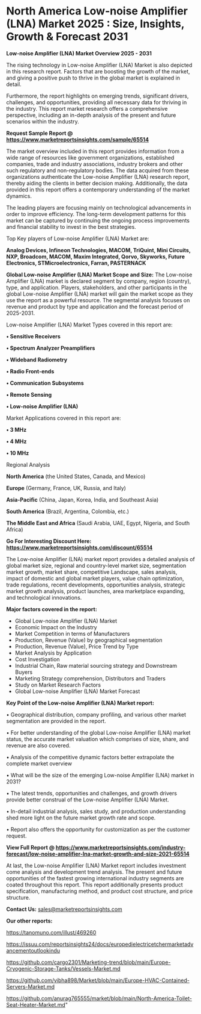# North America Low-noise Amplifier (LNA) Market 2025 : Size, Insights, Growth & Forecast 2031

<Strong> Low-noise Amplifier (LNA) Market Overview 2025 - 2031</strong>

The rising technology in Low-noise Amplifier (LNA) Market is also depicted in this research report. Factors that are boosting the growth of the market, and giving a positive push to thrive in the global market is explained in detail.

Furthermore, the report highlights on emerging trends, significant drivers, challenges, and opportunities, providing all necessary data for thriving in the industry. This report market research offers a comprehensive perspective, including an in-depth analysis of the present and future scenarios within the industry.

<strong>Request Sample Report @ <a href=https://www.marketreportsinsights.com/sample/65514>https://www.marketreportsinsights.com/sample/65514</a></strong>

The market overview included in this report provides information from a wide range of resources like government organizations, established companies, trade and industry associations, industry brokers and other such regulatory and non-regulatory bodies. The data acquired from these organizations authenticate the Low-noise Amplifier (LNA) research report, thereby aiding the clients in better decision making. Additionally, the data provided in this report offers a contemporary understanding of the market dynamics.

The leading players are focusing mainly on technological advancements in order to improve efficiency. The long-term development patterns for this market can be captured by continuing the ongoing process improvements and financial stability to invest in the best strategies.

Top Key players of Low-noise Amplifier (LNA) Market are:

<strong>Analog Devices, Infineon Technologies, MACOM, TriQuint, Mini Circuits, NXP, Broadcom, MACOM, Maxim Integrated, Qorvo, Skyworks, Future Electronics, STMicroelectronics, Farran, PASTERNACK</strong>

<strong><b>Global Low-noise Amplifier (LNA) Market Scope and Size:</b></strong>
The Low-noise Amplifier (LNA) market is declared segment by company, region (country), type, and application. Players, stakeholders, and other participants in the global Low-noise Amplifier (LNA) market will gain the market scope as they use the report as a powerful resource. The segmental analysis focuses on revenue and product by type and application and the forecast period of 2025-2031.

Low-noise Amplifier (LNA) Market Types covered in this report are:

<strong>• Sensitive Receivers

• Spectrum Analyzer Preamplifiers

• Wideband Radiometry

• Radio Front-ends

• Communication Subsystems

• Remote Sensing

• Low-noise Amplifier (LNA)</strong>

Market Applications covered in this report are:

<strong>• 3 MHz

• 4 MHz

• 10 MHz</strong> 

Regional Analysis

<strong>North America</strong> (the United States, Canada, and Mexico)

<strong>Europe</strong> (Germany, France, UK, Russia, and Italy)

<strong>Asia-Pacific</strong> (China, Japan, Korea, India, and Southeast Asia)

<strong>South America</strong> (Brazil, Argentina, Colombia, etc.)

<strong>The Middle East and Africa</strong> (Saudi Arabia, UAE, Egypt, Nigeria, and South Africa)

<strong>Go For Interesting Discount Here: <a href=https://www.marketreportsinsights.com/discount/65514>https://www.marketreportsinsights.com/discount/65514</a></strong>

The Low-noise Amplifier (LNA) market report provides a detailed analysis of global market size, regional and country-level market size, segmentation market growth, market share, competitive Landscape, sales analysis, impact of domestic and global market players, value chain optimization, trade regulations, recent developments, opportunities analysis, strategic market growth analysis, product launches, area marketplace expanding, and technological innovations.

<strong><b>Major factors covered in the report:</b></strong>
<ul>
  <li>Global Low-noise Amplifier (LNA) Market </li>
  <li>Economic Impact on the Industry</li>
  <li>Market Competition in terms of Manufacturers</li>
  <li>Production, Revenue (Value) by geographical segmentation</li>
  <li>Production, Revenue (Value), Price Trend by Type</li>
  <li>Market Analysis by Application</li>
  <li>Cost Investigation</li>
  <li>Industrial Chain, Raw material sourcing strategy and Downstream Buyers</li>
  <li>Marketing Strategy comprehension, Distributors and Traders</li>
  <li>Study on Market Research Factors</li>
  <li>Global Low-noise Amplifier (LNA) Market Forecast</li>
</ul>

<strong><b>Key Point of the Low-noise Amplifier (LNA) Market report:</b></strong>

• Geographical distribution, company profiling, and various other market segmentation are provided in the report.

• For better understanding of the global Low-noise Amplifier (LNA) market status, the accurate market valuation which comprises of size, share, and revenue are also covered.

• Analysis of the competitive dynamic factors better extrapolate the complete market overview

• What will be the size of the emerging Low-noise Amplifier (LNA) market in 2031?

• The latest trends, opportunities and challenges, and growth drivers provide better construal of the Low-noise Amplifier (LNA) Market.

• In-detail industrial analysis, sales study, and production understanding shed more light on the future market growth rate and scope.

• Report also offers the opportunity for customization as per the customer request.

<strong><b>View Full Report @ <a href=https://www.marketreportsinsights.com/industry-forecast/low-noise-amplifier-lna-market-growth-and-size-2021-65514>https://www.marketreportsinsights.com/industry-forecast/low-noise-amplifier-lna-market-growth-and-size-2021-65514</a></b></strong>


At last, the Low-noise Amplifier (LNA) Market report includes investment come analysis and development trend analysis. The present and future opportunities of the fastest growing international industry segments are coated throughout this report. This report additionally presents product specification, manufacturing method, and product cost structure, and price structure.

<strong>Contact Us:</strong>
sales@marketreportsinsights.com

<strong>Our other reports:</strong>

<a href=https://tanomuno.com/illust/469260>https://tanomuno.com/illust/469260</a>

<a href=https://issuu.com/reportsinsights24/docs/europedielectricetchermarketadvancementoutlookindu>https://issuu.com/reportsinsights24/docs/europedielectricetchermarketadvancementoutlookindu</a>

<a href=https://github.com/cargo2301/Marketing-trend/blob/main/Europe-Cryogenic-Storage-Tanks/Vessels-Market.md>https://github.com/cargo2301/Marketing-trend/blob/main/Europe-Cryogenic-Storage-Tanks/Vessels-Market.md</a>

<a href=https://github.com/vibha898/Market/blob/main/Europe-HVAC-Contained-Servers-Market.md>https://github.com/vibha898/Market/blob/main/Europe-HVAC-Contained-Servers-Market.md</a>

<a href=https://github.com/anurag765555/market/blob/main/North-America-Toilet-Seat-Heater-Market.md>https://github.com/anurag765555/market/blob/main/North-America-Toilet-Seat-Heater-Market.md</a>"
